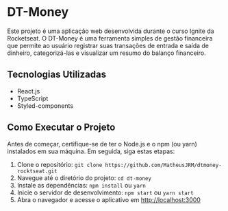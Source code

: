 # DT-Money

Este projeto é uma aplicação web desenvolvida durante o curso Ignite da Rocketseat. O DT-Money é uma ferramenta simples de gestão financeira que permite ao usuário registrar suas transações de entrada e saída de dinheiro, categorizá-las e visualizar um resumo do balanço financeiro.

## Tecnologias Utilizadas

- React.js
- TypeScript
- Styled-components

## Como Executar o Projeto

Antes de começar, certifique-se de ter o Node.js e o npm (ou yarn) instalados em sua máquina. Em seguida, siga estas etapas:

1. Clone o repositório: `git clone https://github.com/MatheusJRM/dtmoney-rocktseat.git`
2. Navegue até o diretório do projeto: `cd dt-money`
3. Instale as dependências: `npm install` ou `yarn`
4. Inicie o servidor de desenvolvimento: `npm start` ou `yarn start`
5. Abra o navegador e acesse o aplicativo em [http://localhost:3000](http://localhost:3000)
